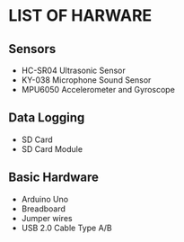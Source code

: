# LIST OF HARWARE

## Sensors
- HC-SR04 Ultrasonic Sensor
- KY-038 Microphone Sound Sensor
- MPU6050 Accelerometer and Gyroscope

## Data Logging
- SD Card
- SD Card Module

## Basic Hardware
- Arduino Uno
- Breadboard
- Jumper wires
- USB 2.0 Cable Type A/B